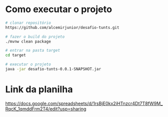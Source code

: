 # Como executar o projeto

```bash
# clonar repositório
https://github.com/alcemirjunior/desafio-tunts.git

# fazer o build do projeto
./mvnw clean package

# entrar na pasta target
cd target

# executar o projeto
java -jar desafio-tunts-0.0.1-SNAPSHOT.jar
```

# Link da planilha
https://docs.google.com/spreadsheets/d/1rsBjE0kx2iHTnzcr4Dt7T8fW9M_RqcK_1qmddFrm2T4/edit?usp=sharing